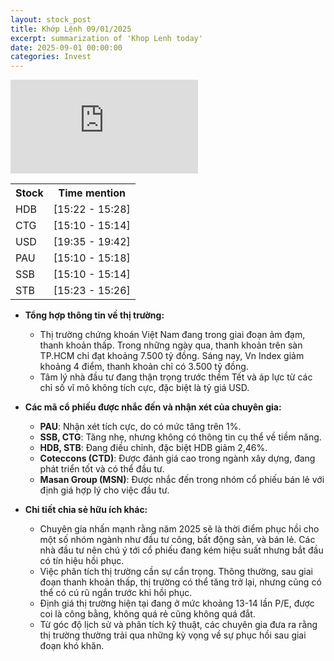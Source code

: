 ```yaml
---
layout: stock_post
title: Khớp Lệnh 09/01/2025
excerpt: summarization of 'Khop Lenh today'
date: 2025-09-01 00:00:00
categories: Invest
---
```


<iframe id="player" src="https://www.youtube.com/embed/ytvyUpEcrKc?enablejsapi=1" frameborder="0" allow="accelerometer; autoplay; clipboard-write; encrypted-media; gyroscope; picture-in-picture; web-share" allowfullscreen></iframe>

<table><tr><th>Stock</th><th>Time mention</th></tr><tr><td scope='row'>HDB</td><td><a onclick='go_to(922.3)'>[15:22 - 15:28] </a></td></tr><tr><td scope='row'>CTG</td><td><a onclick='go_to(910.96)'>[15:10 - 15:14] </a></td></tr><tr><td scope='row'>USD</td><td><a onclick='go_to(1175.6)'>[19:35 - 19:42] </a></td></tr><tr><td scope='row'>PAU</td><td><a onclick='go_to(910.96)'>[15:10 - 15:18] </a></td></tr><tr><td scope='row'>SSB</td><td><a onclick='go_to(910.96)'>[15:10 - 15:14] </a></td></tr><tr><td scope='row'>STB</td><td><a onclick='go_to(923.52)'>[15:23 - 15:26] </a></td></tr></table>

- **Tổng hợp thông tin về thị trường:**
  - Thị trường chứng khoán Việt Nam đang trong giai đoạn ảm đạm, thanh khoản thấp. Trong những ngày qua, thanh khoản trên sàn TP.HCM chỉ đạt khoảng 7.500 tỷ đồng. Sáng nay, Vn Index giảm khoảng 4 điểm, thanh khoản chỉ có 3.500 tỷ đồng.
  - Tâm lý nhà đầu tư đang thận trọng trước thềm Tết và áp lực từ các chỉ số vĩ mô không tích cực, đặc biệt là tỷ giá USD.

- **Các mã cổ phiếu được nhắc đến và nhận xét của chuyên gia:**
  - **PAU**: Nhận xét tích cực, do có mức tăng trên 1%.
  - **SSB, CTG**: Tăng nhẹ, nhưng không có thông tin cụ thể về tiềm năng.
  - **HDB, STB**: Đang điều chỉnh, đặc biệt HDB giảm 2,46%.
  - **Coteccons (CTD)**: Được đánh giá cao trong ngành xây dựng, đang phát triển tốt và có thể đầu tư.
  - **Masan Group (MSN)**: Được nhắc đến trong nhóm cổ phiếu bán lẻ với định giá hợp lý cho việc đầu tư.

- **Chi tiết chia sẻ hữu ích khác:**
  - Chuyên gia nhấn mạnh rằng năm 2025 sẽ là thời điểm phục hồi cho một số nhóm ngành như đầu tư công, bất động sản, và bán lẻ. Các nhà đầu tư nên chú ý tới cổ phiếu đang kém hiệu suất nhưng bắt đầu có tín hiệu hồi phục.
  - Việc phân tích thị trường cần sự cẩn trọng. Thông thường, sau giai đoạn thanh khoản thấp, thị trường có thể tăng trở lại, nhưng cũng có thể có cú rũ ngắn trước khi hồi phục. 
  - Định giá thị trường hiện tại đang ở mức khoảng 13-14 lần P/E, được coi là công bằng, không quá rẻ cũng không quá đắt.
  - Từ góc độ lịch sử và phân tích kỹ thuật, các chuyên gia đưa ra rằng thị trường thường trải qua những kỳ vọng về sự phục hồi sau giai đoạn khó khăn.